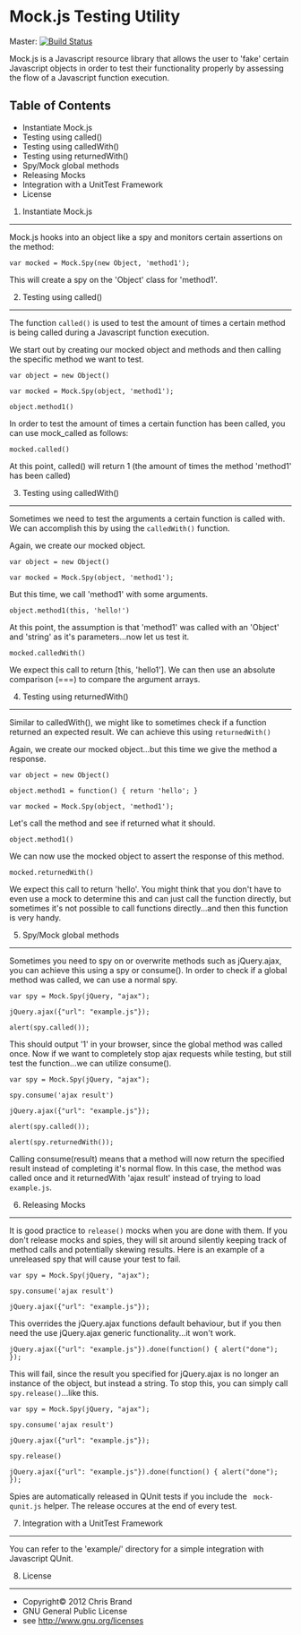 Mock.js Testing Utility
=================

Master: [![Build Status](https://secure.travis-ci.org/arcturial/mock.js.png?branch=master)](http://travis-ci.org/arcturial/mock.js)

Mock.js is a Javascript resource library that allows the user to
'fake' certain Javascript objects in order to test their functionality
properly by assessing the flow of a Javascript function execution.

Table of Contents
-----------------
* Instantiate Mock.js
* Testing using called()
* Testing using calledWith()
* Testing using returnedWith()
* Spy/Mock global methods
* Releasing Mocks
* Integration with a UnitTest Framework
* License


1. Instantiate Mock.js
------------------

Mock.js hooks into an object like a spy and monitors certain assertions on the method:

` var mocked = Mock.Spy(new Object, 'method1'); `

This will create a spy on the 'Object' class for 'method1'.

2. Testing using called()
------------------

The function `called()` is used to test the amount of times a certain method is being called during a
Javascript function execution.

We start out by creating our mocked object and methods and then calling the specific method we want to test.

` var object = new Object() `

` var mocked = Mock.Spy(object, 'method1'); `

` object.method1() `

In order to test the amount of times a certain function has been called, you can use mock_called as follows:

` mocked.called() `

At this point, called() will return 1 (the amount of times the method 'method1' has been called)

3. Testing using calledWith()
------------------

Sometimes we need to test the arguments a certain function is called with. We can accomplish this by using the `calledWith()` function.

Again, we create our mocked object.

` var object = new Object() `

` var mocked = Mock.Spy(object, 'method1'); `

But this time, we call 'method1' with some arguments.

` object.method1(this, 'hello!') `

At this point, the assumption is that 'method1' was called with an 'Object' and 'string' as it's parameters...now let us test it.

` mocked.calledWith() `

We expect this call to return [this, 'hello1']. We can then use an absolute comparison (===) to compare the argument arrays.

4. Testing using returnedWith()
------------------

Similar to calledWith(), we might like to sometimes check if a function returned an expected result. We can achieve this using `returnedWith()`

Again, we create our mocked object...but this time we give the method a response.

` var object = new Object() `

` object.method1 = function() { return 'hello'; } `

` var mocked = Mock.Spy(object, 'method1'); `

Let's call the method and see if returned what it should.

` object.method1() `

We can now use the mocked object to assert the response of this method.

` mocked.returnedWith() `

We expect this call to return 'hello'. You might think that you don't have to even use a mock to determine this
and can just call the function directly, but sometimes it's not possible to call functions directly...and then this
function is very handy.

5. Spy/Mock global methods
------------------

Sometimes you need to spy on or overwrite methods such as jQuery.ajax, you can achieve this using a spy or consume().
In order to check if a global method was called, we can use a normal spy.

` var spy = Mock.Spy(jQuery, "ajax"); `

` jQuery.ajax({"url": "example.js"}); `

` alert(spy.called()); `

This should output '1' in your browser, since the global method was called once. Now if we want to completely stop
ajax requests while testing, but still test the function...we can utilize consume().

` var spy = Mock.Spy(jQuery, "ajax"); `

` spy.consume('ajax result') `

` jQuery.ajax({"url": "example.js"}); `

` alert(spy.called()); `

` alert(spy.returnedWith()); `

Calling consume(result) means that a method will now return the specified result instead of completing it's normal flow. In this case,
the method was called once and it returnedWith 'ajax result' instead of trying to load `example.js`.

6. Releasing Mocks
------------------

It is good practice to `release()` mocks when you are done with them. If you don't release mocks and spies, they will sit around silently keeping track
of method calls and potentially skewing results. Here is an example of a unreleased spy that will cause your test to fail.

` var spy = Mock.Spy(jQuery, "ajax"); `

` spy.consume('ajax result') `

` jQuery.ajax({"url": "example.js"}); `

This overrides the jQuery.ajax functions default behaviour, but if you then need the use jQuery.ajax generic functionality...it won't work.

` jQuery.ajax({"url": "example.js"}).done(function() { alert("done"); }); `

This will fail, since the result you specified for jQuery.ajax is no longer an instance of the object, but instead a string. To stop this, you can simply call
` spy.release() `...like this.

` var spy = Mock.Spy(jQuery, "ajax"); `

` spy.consume('ajax result') `

` jQuery.ajax({"url": "example.js"}); `

` spy.release() `

` jQuery.ajax({"url": "example.js"}).done(function() { alert("done"); }); `

Spies are automatically released in QUnit tests if you include the ` mock-qunit.js` helper. The release occures at the end of every test.


7. Integration with a UnitTest Framework
------------------

You can refer to the 'example/' directory for a simple integration with Javascript QUnit.

8. License
------------------

* Copyright© 2012 Chris Brand
* GNU General Public License
* see http://www.gnu.org/licenses